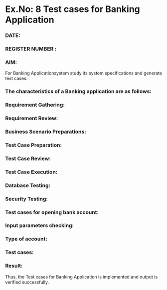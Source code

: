 # Ex.No: 8  Test cases for Banking Application

### DATE:                                                                            
### REGISTER NUMBER : 
### AIM: 
For Banking Applicationsystem study its system specifications and generate test cases.
### The characteristics of a Banking application are as follows: 



### Requirement Gathering: 



### Requirement Review: 




### Business Scenario Preparations: 





### Test Case Preparation: 


### Test Case Review: 


### Test Case Execution: 


### Database Testing: 


### Security Testing: 
 


### Test cases for opening bank account:


### Input parameters checking: 
 

### Type of account: 


### Test cases: 



### Result:
Thus, the Test cases for Banking Application is implemented and output is verified successfully. 
